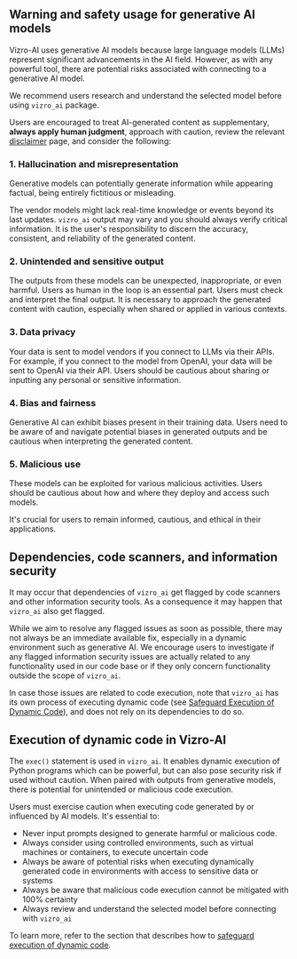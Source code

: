 ## Warning and safety usage for generative AI models

Vizro-AI uses generative AI models because large language models (LLMs) represent significant advancements in the AI field. However, as with any powerful tool, there are potential risks associated with connecting to a generative AI model.

We recommend users research and understand the selected model before using `vizro_ai` package.

Users are encouraged to treat AI-generated content as supplementary, **always apply human judgment**, approach with caution, review the relevant [disclaimer](disclaimer.md) page, and consider the following:

<!-- vale off -->

### 1. Hallucination and misrepresentation

Generative models can potentially generate information while appearing factual, being entirely fictitious or misleading.

<!-- vale on -->

The vendor models might lack real-time knowledge or events beyond its last updates. `vizro_ai` output may vary and you should always verify critical information. It is the user's responsibility to discern the accuracy, consistent, and reliability of the generated content.

<!-- vale off -->

### 2. Unintended and sensitive output

<!-- vale on -->

The outputs from these models can be unexpected, inappropriate, or even harmful. Users as human in the loop is an essential part. Users must check and interpret the final output. It is necessary to approach the generated content with caution, especially when shared or applied in various contexts.

<!-- vale off -->

### 3. Data privacy

<!-- vale on -->

Your data is sent to model vendors if you connect to LLMs via their APIs. For example, if you connect to the model from OpenAI, your data will be sent to OpenAI via their API. Users should be cautious about sharing or inputting any personal or sensitive information.

<!-- vale off -->

### 4. Bias and fairness

<!-- vale on -->

Generative AI can exhibit biases present in their training data. Users need to be aware of and navigate potential biases in generated outputs and be cautious when interpreting the generated content.

<!-- vale off -->

### 5. Malicious use

<!-- vale on -->

These models can be exploited for various malicious activities. Users should be cautious about how and where they deploy and access such models.

It's crucial for users to remain informed, cautious, and ethical in their applications.

## Dependencies, code scanners, and information security

It may occur that dependencies of `vizro_ai` get flagged by code scanners and other information security tools. As a consequence it may happen that `vizro_ai` also get flagged.

While we aim to resolve any flagged issues as soon as possible, there may not always be an immediate available fix, especially in a dynamic environment such as generative AI. We encourage users to investigate if any flagged information security issues are actually related to any functionality used in our code base or if they only concern functionality outside the scope of `vizro_ai`.

In case those issues are related to code execution, note that `vizro_ai` has its own process of executing dynamic code (see [Safeguard Execution of Dynamic Code](safeguard.md)), and does not rely on its dependencies to do so.

## Execution of dynamic code in Vizro-AI

The `exec()` statement is used in `vizro_ai`. It enables dynamic execution of Python programs which can be powerful, but can also pose security risk if used without caution. When paired with outputs from generative models, there is potential for unintended or malicious code execution.

Users must exercise caution when executing code generated by or influenced by AI models. It's essential to:

- Never input prompts designed to generate harmful or malicious code.
- Always consider using controlled environments, such as virtual machines or containers, to execute uncertain code
- Always be aware of potential risks when executing dynamically generated code in environments with access to sensitive data or systems
- Always be aware that malicious code execution cannot be mitigated with 100% certainty
- Always review and understand the selected model before connecting with `vizro_ai`

To learn more, refer to the section that describes how to [safeguard execution of dynamic code](safeguard.md).

